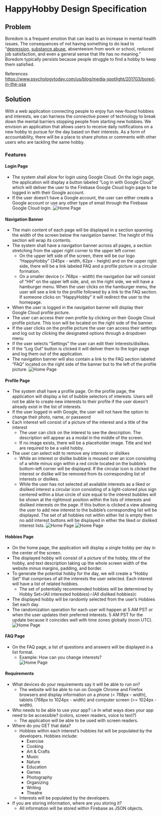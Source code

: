 # HappyHobby Design Specification

## Problem
Boredom is a frequent emotion that can lead to an increase in mental health issues. The consequences of not having something to do lead to “[depression](https://www.psychologytoday.com/us/basics/depression), [substance abuse](https://www.psychologytoday.com/us/basics/addiction), absenteeism from work or school, reduced job satisfaction, and even a general sense that life has no meaning.” Boredom typically persists because people struggle to find a hobby to keep them satisfied. 

References  
https://www.psychologytoday.com/us/blog/media-spotlight/201703/bored-in-the-usa

## Solution
With a web application connecting people to enjoy fun new-found hobbies and interests, we can harness the connective power of technology to break down the mental barriers stopping people from starting new hobbies. We envision an application that allows users to receive daily notifications on a new hobby to pursue for the day based on their interests. As a form of accountability, there will be a place to share photos or comments with other users who are tackling the same hobby.

### Features
#### Login Page
- The system shall allow for login using Google Cloud. On the login page, the application will display a button labeled “Log in with Google Cloud” which will deliver the user to the Firebase Google Cloud login page to be logged in with their Google account.
- If the user doesn’t have a Google account, the user can either create a Google account or use any other type of email through the Firebase Google Cloud login. 
![Home Page](https://github.com/HappyHobby/HappyHobby/blob/master/Resources/Wireframes/Log_In.png)

#### Navigation Banner
- The main content of each page will be displayed in a section spanning the width of the screen below the navigation banner. The height of this section will wrap its contents.
- The system shall have a navigation banner across all pages, a section stretching from the upper right corner to the upper left corner.
  - On the upper left side of the screen, there will be our logo “HappyHobby” (345px - width, 62px - height) and on the upper right side, there will be a link labeled FAQ and a profile picture in a circular formation. 
  - On a smaller device (< 768px - width) the navigation bar will consist of “HH” on the upper left side, and, on the right side, we will have a hamburger menu. When the user clicks on the hamburger menu, the user will see a link to the profile followed by a link to the FAQ section. If someone clicks on “HappyHobby” it will redirect the user to the homepage. 
- When the user is logged in the navigation banner will display their Google Cloud profile picture.
- The user can access their own profile by clicking on their Google Cloud profile picture. This icon will be located on the right side of the banner.
- If the user clicks on the profile picture the user can access their settings and log out by clicking the designated options through a dropdown menu
- If the user selects “Settings” the user can edit their interests/dislikes.
- If the “Log Out” button is clicked it will deliver them to the login page and log them out of the application. 
- The navigation banner will also contain a link to the FAQ section labeled “FAQ” located on the right side of the banner but to the left of the profile picture.
![Home Page](https://github.com/HappyHobby/HappyHobby/blob/master/Resources/Wireframes/NavBar.png)

#### Profile Page
- The system shall have a profile page. On the profile page, the application will display a list of bubble selectors of interests. Users will not be able to create new interests to their profile if the user doesn’t already exist in the list of interests. 
- If the user logged in with Google, the user will not have the option to change their photo, name, or password
- Each interest will consist of a picture of the interest and a title of the interest
  - The user can click on the interest to see the description. The description will appear as a modal in the middle of the screen.
  - If no image exists, there will be a placeholder image. Title and text are required to be a valid hobby.
- The user can select edit to remove any interests or dislikes
  - While an interest or dislike bubble is moused over an icon consisting of a white minus sign within a red circle located on the bubble’s bottom-left corner will be displayed. If the circular icon is clicked the interest or dislike will be removed from its corresponding list of interests or dislikes.
  - While the user has not selected all available interests as a liked or disliked interest a circular icon consisting of a light-colored plus sign centered within a blue circle of size equal to the interest bubbles will be shown at the rightmost position within the lists of interests and disliked interests on the page. If this button is clicked a view allowing the user to add new interest to the bubble’s corresponding list will be displayed. The set of all hobbies not within either list is empty then no add interest buttons will be displayed in either the liked or disliked interest lists.
![Home Page](https://github.com/HappyHobby/HappyHobby/blob/master/Resources/Wireframes/Profile.png)
![Home Page](https://github.com/HappyHobby/HappyHobby/blob/master/Resources/Wireframes/ProfileEdit.png)

#### Hobbies Page
- On the home page, the application will display a single hobby per day in the center of the screen.
- The displayed hobby will consist of a picture of the hobby, title of the hobby, and text description taking up the whole screen width of the website minus margins, padding, and border.
- To generate the potential hobby for the day, we will create a “Hobby Set” that comprises of all the interests the user selected. Each interest will have a list of related hobbies. 
  - The set of potentially recommended hobbies will be determined by Hobby Set=(All interested hobbies)∩(All disliked hobbies)c
- The displayed hobby will be randomly selected from the user’s Hobbies Set each day.
- The randomization operation for each user will happen at 5 AM PST or when the user updates their preferred interests. 5 AM PST for the update because it coincides well with time zones globally (noon UTC).
![Home Page](https://github.com/HappyHobby/HappyHobby/blob/master/Resources/Wireframes/HomePage.png)

#### FAQ Page
- On the FAQ page, a list of questions and answers will be displayed in a list format.
  - Example: How can you change interests?  
![Home Page](https://github.com/HappyHobby/HappyHobby/blob/master/Resources/Wireframes/FAQ.png)

#### Requirements
- What devices do your requirements say it will be able to run on?
  - The website will be able to run on Google Chrome and Firefox browsers and display information on a phone (< 768px - width), tablets (768px to 1024px - width) and computer screen (>= 1024px - width).
- Who needs to be able to use your app? i.e In what ways does your app need to be accessible? (colors, screen readers, voice to text?)
  - The application will be able to be used with screen readers.
- Where do you GET that data?
  - Hobbies within each interest’s hobbies list will be populated by the developers. Hobbies include:
    - Exercise
    - Cooking
    - Art & Crafts
    - Music
    - Nature
    - Education
    - Games
    - Photography
    - Organizing 
    - Writing
    - Theatre
  - Interests will be populated by the developers.
- If you are storing information, where are you storing it?
  - All information will be stored within Firebase as JSON objects.
